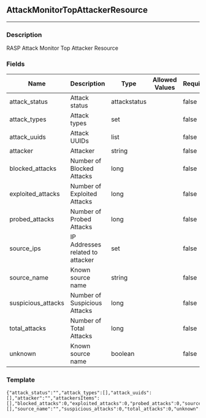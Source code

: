 ## AttackMonitorTopAttackerResource
---
### Description
RASP Attack Monitor Top Attacker Resource
### Fields
| Name | Description | Type | Allowed Values | Required |
| ---- | ----------- | ---- | -------------- | -------- |
| attack_status | Attack status | attackstatus |  | false |
| attack_types | Attack types | set |  | false |
| attack_uuids | Attack UUIDs | list |  | false |
| attacker | Attacker | string |  | false |
| blocked_attacks | Number of Blocked Attacks | long |  | false |
| exploited_attacks | Number of Exploited Attacks | long |  | false |
| probed_attacks | Number of Probed Attacks | long |  | false |
| source_ips | IP Addresses related to attacker | set |  | false |
| source_name | Known source name | string |  | false |
| suspicious_attacks | Number of Suspicious Attacks | long |  | false |
| total_attacks | Number of Total Attacks | long |  | false |
| unknown | Known source name | boolean |  | false |
### Template
```
{"attack_status":"","attack_types":[],"attack_uuids":[],"attacker":"","attackersItems":[],"blocked_attacks":0,"exploited_attacks":0,"probed_attacks":0,"source_ips":[],"source_name":"","suspicious_attacks":0,"total_attacks":0,"unknown":true}
```
